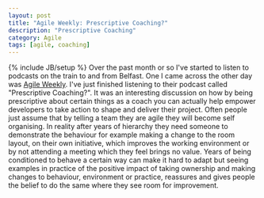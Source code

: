 ```yaml
---
layout: post
title: "Agile Weekly: Prescriptive Coaching?"
description: "Prescriptive Coaching"
category: Agile
tags: [agile, coaching]
---
```

{% include JB/setup %}
Over the past month or so I've started to listen to podcasts on the train to and from Belfast. One I came across the other day was [Agile Weekly](http://agileweekly.com/). I've just finished listening to their podcast called "Prescriptive Coaching?". It was an interesting discussion on how by being prescriptive about certain things as a coach you can actually help empower developers to take action to shape and deliver their project. Often people just assume that by telling a team they are agile they will become self organising. In reality after years of hierarchy they need someone to demonstrate the behaviour for example making a change to the room layout, on their own initiative, which improves the working environment or by not attending a meeting which they feel brings no value. Years of being conditioned to behave a certain way can make it hard to adapt but seeing examples in practice of the positive impact of taking ownership and making changes to behaviour, environment or practice, reassures and gives people the belief to do the same where they see room for improvement. 